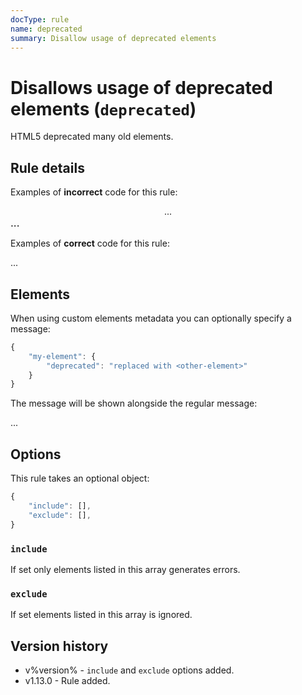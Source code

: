 ```yaml
---
docType: rule
name: deprecated
summary: Disallow usage of deprecated elements
---
```


# Disallows usage of deprecated elements (`deprecated`)

HTML5 deprecated many old elements.

## Rule details

Examples of **incorrect** code for this rule:

<validate name="incorrect" rules="deprecated">
    <center>...</center>
    <big>...</big>
</validate>

Examples of **correct** code for this rule:

<validate name="correct" rules="deprecated">
    <main>...</main>
</validate>

## Elements

When using custom elements metadata you can optionally specify a message:

```js
{
    "my-element": {
        "deprecated": "replaced with <other-element>"
    }
}
```

The message will be shown alongside the regular message:

<validate name="custom-message" rules="deprecated" elements="deprecated.json">
    <my-element>...</my-element>
</validate>

## Options

This rule takes an optional object:

```javascript
{
	"include": [],
	"exclude": [],
}
```

### `include`

If set only elements listed in this array generates errors.

### `exclude`

If set elements listed in this array is ignored.

## Version history

- v%version% - `include` and `exclude` options added.
- v1.13.0 - Rule added.
